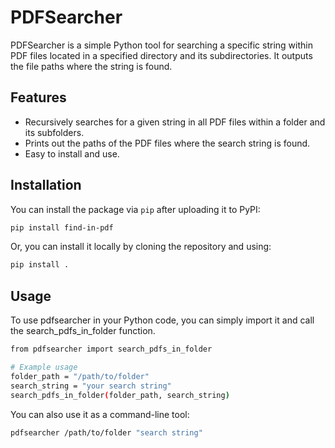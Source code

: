 # PDFSearcher

PDFSearcher is a simple Python tool for searching a specific string within PDF files located in a specified directory and its subdirectories. It outputs the file paths where the string is found.

## Features

- Recursively searches for a given string in all PDF files within a folder and its subfolders.
- Prints out the paths of the PDF files where the search string is found.
- Easy to install and use.

## Installation

You can install the package via `pip` after uploading it to PyPI:

```bash
pip install find-in-pdf
```

Or, you can install it locally by cloning the repository and using:

```bash
pip install .
```

## Usage

To use pdfsearcher in your Python code, you can simply import it and call the search_pdfs_in_folder function.

```bash
from pdfsearcher import search_pdfs_in_folder

# Example usage
folder_path = "/path/to/folder"
search_string = "your search string"
search_pdfs_in_folder(folder_path, search_string)
```

You can also use it as a command-line tool:

```bash
pdfsearcher /path/to/folder "search string"
```